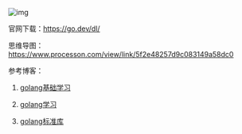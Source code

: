 ![img](https://hougen.oss-cn-guangzhou.aliyuncs.com/blog-img/1718033671-1718033623-68747470733a2f2f676f6c616e672e6f72672f646f632f676f706865722f6669766579656172732e6a7067.jpeg)

官网下载：https://go.dev/dl/

思维导图：https://www.processon.com/view/link/5f2e48257d9c083149a58dc0

参考博客：

1. [golang基础学习](https://www.topgoer.com)

1. [golang学习](https://www.liwenzhou.com/archives/)

1. [golang标准库](https://studygolang.com/pkgdoc)

   

   

   

